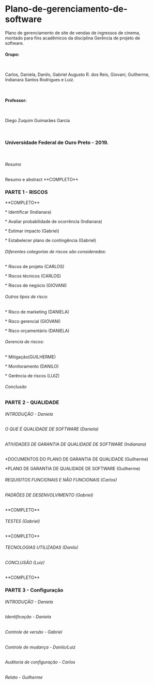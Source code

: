 # Plano-de-gerenciamento-de-software<br>
Plano de gerenciamento de site de vendas de ingressos de cinema, montado para fins acadêmicos da disciplina Gerência de projeto de software. <br>

<h4> Grupo: </h4> <br>
<p> Carlos, Daniela, Danilo, Gabriel Augusto R. dos Reis, Giovani, Guilherme, Indianara Santos Rodrigues e Luiz. </p> <br>
<h4>Professor: </h4> <br>
<p> Diego Zuquim Guimarães Garcia </p> <br>
<h3> Universidade Federal de Ouro Preto - 2019. </h3> <br>

<h6> Resumo </h6>
<p> Resumo e abstract **COMPLETO**</p>

<h3>PARTE 1 - RISCOS</h3> <p>**COMPLETO**</p>

<p> * Identificar (Indianara) </p>
<p> * Avaliar probabilidade de ocorrência (Indianara) </p>
<p> * Estimar impacto (Gabriel) </p>
<p> * Estabelecer plano de contingência (Gabriel) </p>

<h6>  Diferentes categorias de riscos são consideradas:  </h6>
<p> * Riscos de projeto (CARLOS) </p>
<p> * Riscos técnicos (CARLOS) </p>
<p> * Riscos de negócio (GIOVANI) </p>

<h6> Outros tipos de risco:  </h6>
<p> * Risco de marketing (DANIELA) </p>
<p> * Risco gerencial (GIOVANI) </p>
<p> * Risco orçamentário (DANIELA) </p>

<h6> Gerencia de riscos:  </h6>
<p> * Mitigação(GUILHERME) </p>
<p> * Monitoramento (DANILO)  </p>
<p> * Gerência de riscos (LUIZ) </p>

<h6> Conclusão </h6>

<h3> PARTE 2 - QUALIDADE</h3>

<h6> INTRODUÇÃO - Daniela </h6>

<h6> O QUE É QUALIDADE DE SOFTWARE (Daniela) </h6>

<h6> ATIVIDADES DE GARANTIA DE QUALIDADE DE SOFTWARE (Indianara) </h6>
<p> *DOCUMENTOS DO PLANO DE GARANTIA DE QUALIDADE (Guilherme)</p>
<p> *PLANO DE GARANTIA DE QUALIDADE DE SOFTWARE (Guilherme)</p>

<h6> REQUISITOS FUNCIONAIS E NÃO FUNCIONAIS (Carlos) </h6>

<h6> PADRÕES DE DESENVOLVIMENTO (Gabriel) </h6> <p>**COMPLETO**</p>

<h6> TESTES (Gabriel) </h6> <p>**COMPLETO**</p>

<h6> TECNOLOGIAS UTILIZADAS (Danilo) </h6>

<h6> CONCLUSÃO (Luiz) </h6> <p>**COMPLETO**</p>

<h3> PARTE 3 - Configuração</h3>

<h6> INTRODUÇÃO - Daniela </h6>

<h6> Identificação - Daniela </h6>

<h6> Controle de versão - Gabriel </h6>

<h6> Controle de mudança - Danilo/Luiz </h6>

<h6> Auditoria de configuração - Carlos  </h6>

<h6> Relato - Guilherme  </h6>
